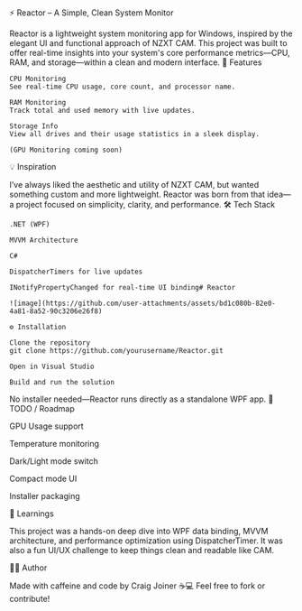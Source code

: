 ⚡ Reactor – A Simple, Clean System Monitor

Reactor is a lightweight system monitoring app for Windows, inspired by the elegant UI and functional approach of NZXT CAM. This project was built to offer real-time insights into your system's core performance metrics—CPU, RAM, and storage—within a clean and modern interface.
🚀 Features

    CPU Monitoring
    See real-time CPU usage, core count, and processor name.

    RAM Monitoring
    Track total and used memory with live updates.

    Storage Info
    View all drives and their usage statistics in a sleek display.

    (GPU Monitoring coming soon)

💡 Inspiration

I’ve always liked the aesthetic and utility of NZXT CAM, but wanted something custom and more lightweight. Reactor was born from that idea—a project focused on simplicity, clarity, and performance.
🛠️ Tech Stack

    .NET (WPF)

    MVVM Architecture

    C#

    DispatcherTimers for live updates

    INotifyPropertyChanged for real-time UI binding# Reactor

    ![image](https://github.com/user-attachments/assets/bd1c080b-82e0-4a81-8a52-90c3206e26f8)

    ⚙️ Installation

    Clone the repository
    git clone https://github.com/yourusername/Reactor.git

    Open in Visual Studio

    Build and run the solution

No installer needed—Reactor runs directly as a standalone WPF app.
📌 TODO / Roadmap

GPU Usage support

Temperature monitoring

Dark/Light mode switch

Compact mode UI

Installer packaging

🧠 Learnings

This project was a hands-on deep dive into WPF data binding, MVVM architecture, and performance optimization using DispatcherTimer. It was also a fun UI/UX challenge to keep things clean and readable like CAM.

🧑‍💻 Author

Made with caffeine and code by Craig Joiner ☕💻
Feel free to fork or contribute!

